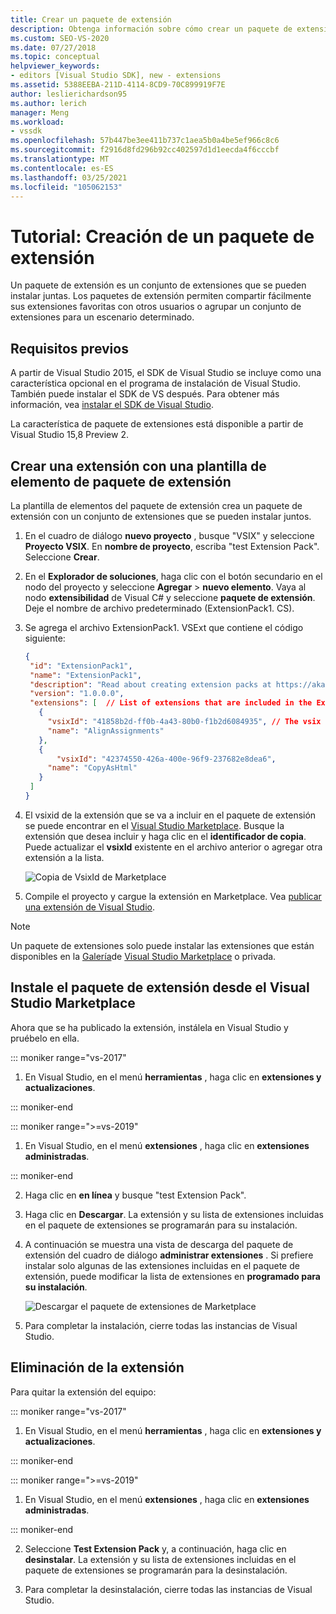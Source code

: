 ```yaml
---
title: Crear un paquete de extensión
description: Obtenga información sobre cómo crear un paquete de extensión con la plantilla de elementos del paquete de extensión
ms.custom: SEO-VS-2020
ms.date: 07/27/2018
ms.topic: conceptual
helpviewer_keywords:
- editors [Visual Studio SDK], new - extensions
ms.assetid: 5388EEBA-211D-4114-8CD9-70C899919F7E
author: leslierichardson95
ms.author: lerich
manager: Meng
ms.workload:
- vssdk
ms.openlocfilehash: 57b447be3ee411b737c1aea5b0a4be5ef966c8c6
ms.sourcegitcommit: f2916d8fd296b92cc402597d1d1eecda4f6cccbf
ms.translationtype: MT
ms.contentlocale: es-ES
ms.lasthandoff: 03/25/2021
ms.locfileid: "105062153"
---
```

# <a name="walkthrough-create-an-extension-pack"></a>Tutorial: Creación de un paquete de extensión

Un paquete de extensión es un conjunto de extensiones que se pueden instalar juntas. Los paquetes de extensión permiten compartir fácilmente sus extensiones favoritas con otros usuarios o agrupar un conjunto de extensiones para un escenario determinado.

## <a name="prerequisites"></a>Requisitos previos

A partir de Visual Studio 2015, el SDK de Visual Studio se incluye como una característica opcional en el programa de instalación de Visual Studio. También puede instalar el SDK de VS después. Para obtener más información, vea [instalar el SDK de Visual Studio](../extensibility/installing-the-visual-studio-sdk.md).

La característica de paquete de extensiones está disponible a partir de Visual Studio 15,8 Preview 2.

## <a name="create-an-extension-with-an-extension-pack-item-template"></a>Crear una extensión con una plantilla de elemento de paquete de extensión

La plantilla de elementos del paquete de extensión crea un paquete de extensión con un conjunto de extensiones que se pueden instalar juntos.

1. En el cuadro de diálogo **nuevo proyecto** , busque "VSIX" y seleccione **Proyecto VSIX**. En **nombre de proyecto**, escriba "test Extension Pack". Seleccione **Crear**.

2. En el **Explorador de soluciones**, haga clic con el botón secundario en el nodo del proyecto y seleccione **Agregar**  >  **nuevo elemento**. Vaya al nodo **extensibilidad** de Visual C# y seleccione **paquete de extensión**. Deje el nombre de archivo predeterminado (ExtensionPack1. CS).

3. Se agrega el archivo ExtensionPack1. VSExt que contiene el código siguiente:

   ```json
   {
    "id": "ExtensionPack1",
    "name": "ExtensionPack1",
    "description": "Read about creating extension packs at https://aka.ms/vsextpack",
    "version": "1.0.0.0",
    "extensions": [  // List of extensions that are included in the Extension Pack.
      {
        "vsixId": "41858b2d-ff0b-4a43-80b0-f1b2d6084935", // The vsix id of the extension you want to   include.
        "name": "AlignAssignments"
      },
      {
          "vsixId": "42374550-426a-400e-96f9-237682e8dea6",
        "name": "CopyAsHtml"
      }
    ]
   }
   ```

4. El vsixid de la extensión que se va a incluir en el paquete de extensión se puede encontrar en el [Visual Studio Marketplace](https://marketplace.visualstudio.com/). Busque la extensión que desea incluir y haga clic en el **identificador de copia**. Puede actualizar el **vsixId** existente en el archivo anterior o agregar otra extensión a la lista.

    ![Copia de VsixId de Marketplace](media/vsixid-marketplace.png)

5. Compile el proyecto y cargue la extensión en Marketplace. Vea [publicar una extensión de Visual Studio](../extensibility/walkthrough-publishing-a-visual-studio-extension.md).

> [!NOTE]
> Un paquete de extensiones solo puede instalar las extensiones que están disponibles en la [Galería](../extensibility/how-to-create-an-atom-feed-for-a-private-gallery.md)de [Visual Studio Marketplace](https://marketplace.visualstudio.com/) o privada.

## <a name="install-the-extension-pack-from-the-visual-studio-marketplace"></a>Instale el paquete de extensión desde el Visual Studio Marketplace

Ahora que se ha publicado la extensión, instálela en Visual Studio y pruébelo en ella.

::: moniker range="vs-2017"

1. En Visual Studio, en el menú **herramientas** , haga clic en **extensiones y actualizaciones**.

::: moniker-end

::: moniker range=">=vs-2019"

1. En Visual Studio, en el menú **extensiones** , haga clic en **extensiones administradas**.

::: moniker-end

2. Haga clic en **en línea** y busque "test Extension Pack".

3. Haga clic en **Descargar**. La extensión y su lista de extensiones incluidas en el paquete de extensiones se programarán para su instalación.

4. A continuación se muestra una vista de descarga del paquete de extensión del cuadro de diálogo **administrar extensiones** . Si prefiere instalar solo algunas de las extensiones incluidas en el paquete de extensión, puede modificar la lista de extensiones en **programado para su instalación**.

    ![Descargar el paquete de extensiones de Marketplace](media/vside-extensionpack.png)

5. Para completar la instalación, cierre todas las instancias de Visual Studio.

## <a name="remove-the-extension"></a>Eliminación de la extensión

Para quitar la extensión del equipo:

::: moniker range="vs-2017"

1. En Visual Studio, en el menú **herramientas** , haga clic en **extensiones y actualizaciones**.

::: moniker-end

::: moniker range=">=vs-2019"

1. En Visual Studio, en el menú **extensiones** , haga clic en **extensiones administradas**.

::: moniker-end

2. Seleccione **Test Extension Pack** y, a continuación, haga clic en **desinstalar**. La extensión y su lista de extensiones incluidas en el paquete de extensiones se programarán para la desinstalación.

3. Para completar la desinstalación, cierre todas las instancias de Visual Studio.

